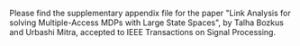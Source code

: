 Please find the supplementary appendix file for the paper "Link Analysis for solving Multiple-Access MDPs with Large State Spaces", by Talha Bozkus and Urbashi Mitra, accepted to IEEE Transactions on Signal Processing.
